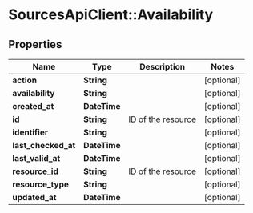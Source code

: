 # SourcesApiClient::Availability

## Properties
Name | Type | Description | Notes
------------ | ------------- | ------------- | -------------
**action** | **String** |  | [optional] 
**availability** | **String** |  | [optional] 
**created_at** | **DateTime** |  | [optional] 
**id** | **String** | ID of the resource | [optional] 
**identifier** | **String** |  | [optional] 
**last_checked_at** | **DateTime** |  | [optional] 
**last_valid_at** | **DateTime** |  | [optional] 
**resource_id** | **String** | ID of the resource | [optional] 
**resource_type** | **String** |  | [optional] 
**updated_at** | **DateTime** |  | [optional] 


